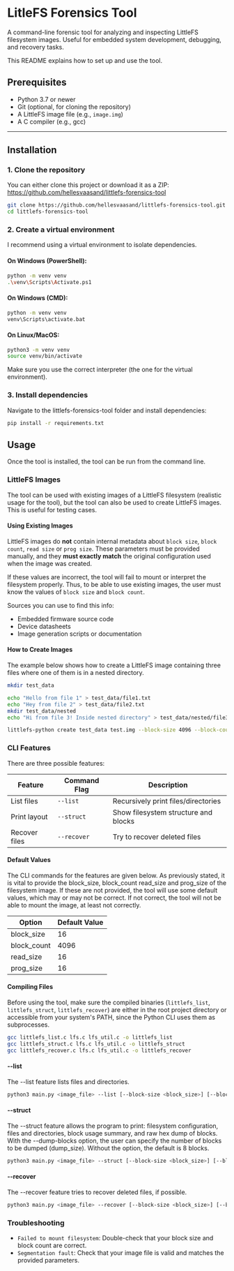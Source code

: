 # LitleFS Forensics Tool

A command-line forensic tool for analyzing and inspecting LittleFS filesystem images. Useful for embedded system development, debugging, and recovery tasks. 

This README explains how to set up and use the tool. 

## Prerequisites

- Python 3.7 or newer
- Git (optional, for cloning the repository)
- A LittleFS image file (e.g., `image.img`)
- A C compiler (e.g., gcc)

---

## Installation

### 1. Clone the repository

You can either clone this project or download it as a ZIP: https://github.com/hellesvaasand/littlefs-forensics-tool

```bash
git clone https://github.com/hellesvaasand/littlefs-forensics-tool.git
cd littlefs-forensics-tool
```

### 2. Create a virtual environment

I recommend using a virtual environment to isolate dependencies. 

#### On Windows (PowerShell):
```bash
python -m venv venv
.\venv\Scripts\Activate.ps1
```

#### On Windows (CMD):
```bash
python -m venv venv
venv\Scripts\activate.bat
```

#### On Linux/MacOS:
```bash
python3 -m venv venv
source venv/bin/activate
```

Make sure you use the correct interpreter (the one for the virtual environment). 

### 3. Install dependencies 

Navigate to the littlefs-forensics-tool folder and install dependencies:

```bash
pip install -r requirements.txt
```

## Usage

Once the tool is installed, the tool can be run from the command line.

### LittleFS Images
The tool can be used with existing images of a LittleFS filesystem (realistic usage for the tool), but the tool can also be used to create LittleFS images. This is useful for testing cases.

#### Using Existing Images
LittleFS images do **not** contain internal metadata about `block size`, `block count`, `read size` or `prog size`. These parameters must be provided manually, and they **must exactly match** the original configuration used when the image was created.

If these values are incorrect, the tool will fail to mount or interpret the filesystem properly. Thus, to be able to use existing images, the user must know the values of `block size` and `block count`.

Sources you can use to find this info:
- Embedded firmware source code
- Device datasheets
- Image generation scripts or documentation

#### How to Create Images
The example below shows how to create a LittleFS image containing three files where one of them is in a nested directory. 

```bash
mkdir test_data

echo "Hello from file 1" > test_data/file1.txt
echo "Hey from file 2" > test_data/file2.txt
mkdir test_data/nested
echo "Hi from file 3! Inside nested directory" > test_data/nested/file3.txt

littlefs-python create test_data test.img --block-size 4096 --block-count 16
```
 
### CLI Features
There are three possible features: 

| Feature      | Command Flag | Description                          |
|--------------|--------------|--------------------------------------|
| List files   | `--list`     | Recursively print files/directories  |
| Print layout | `--struct`   | Show filesystem structure and blocks |
| Recover files| `--recover`  | Try to recover deleted files         |

#### Default Values

The CLI commands for the features are given below. As previously stated, it is vital to provide the block_size, block_count read_size and prog_size of the filesystem image. If these are not provided, the tool will use some default values, which may or may not be correct. If not correct, the tool will not be able to mount the image, at least not correctly. 

| Option       | Default Value |
|--------------|---------------|
| block_size   | 16            |
| block_count  | 4096          |
| read_size    | 16            |
| prog_size    | 16            |


#### Compiling Files
Before using the tool, make sure the compiled binaries (`littlefs_list`, `littlefs_struct`, `littlefs_recover`) are either in the root project directory or accessible from your system's PATH, since the Python CLI uses them as subprocesses.


```bash
gcc littlefs_list.c lfs.c lfs_util.c -o littlefs_list
gcc littlefs_struct.c lfs.c lfs_util.c -o littlefs_struct
gcc littlefs_recover.c lfs.c lfs_util.c -o littlefs_recover
```


#### --list
The --list feature lists files and directories. 

```bash
python3 main.py <image_file> --list [--block-size <block_size>] [--block-count <block_count>] [--read-size <read_size>] [--prog-size <prog_size>]
```

#### --struct
The --struct feature allows the program to print: filesystem configuration, files and directories, block usage summary, and raw hex dump of blocks. With the --dump-blocks option, the user can specify the number of blocks to be dumped (dump_size). Without the option, the default is 8 blocks. 

```bash
python3 main.py <image_file> --struct [--block-size <block_size>] [--block-count <block_count>] [--read-size <read_size>] [--prog-size <prog_size>] [--dump-blocks <dump_size>]
```

#### --recover
The --recover feature tries to recover deleted files, if possible. 

```bash
python3 main.py <image_file> --recover [--block-size <block_size>] [--block-count <block_count>] [--read-size <read_size>] [--prog-size <prog_size>]
```

### Troubleshooting
- `Failed to mount filesystem`: Double-check that your block size and block count are correct.
- `Segmentation fault`: Check that your image file is valid and matches the provided parameters.